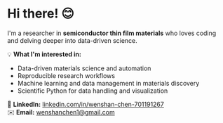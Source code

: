 # Hi there! 😊

I'm a researcher in **semiconductor thin film materials** who loves coding and delving deeper into data-driven science.

💡 **What I'm interested in:**
- Data-driven materials science and automation  
- Reproducible research workflows  
- Machine learning and data management in materials discovery  
- Scientific Python for data handling and visualization  

💼 **LinkedIn:** [linkedin.com/in/wenshan-chen-701191267](https://www.linkedin.com/in/wenshan-chen-701191267)  
✉️ **Email:** wenshanchen1@gmail.com
